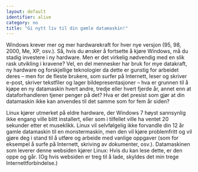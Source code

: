 ```yaml
---
layout: default
identifier: alive
category: no
title: "Gi nytt liv til din gamle datamaskin!"
---
```


Windows krever mer og mer hardwarekraft for hver nye versjon (95, 98, 2000, Me, XP, osv.). Så, hvis du ønsker å fortsette å kjøre Windows, må du stadig investere i ny hardware. Men er det virkelig nødvendig med en slik rask utvikling i kravene? Vel, en del mennesker har bruk for mye datakraft, ny hardware og forskjellige teknologier da dette er gunstig for arbeidet deres – men for de fleste brukere, som surfer på Internett, leser og skriver e-post, skriver tekstfiler og lager bildepresentasjoner – hva er grunnen til å kjøpe en ny datamaskin hvert andre, tredje eller hvert fjerde år, annet enn at dataforhandleren tjener penger på det? Hva er det presist som gjør at din datamaskin ikke kan anvendes til det samme som for fem år siden?

Linux kjører utmerket på eldre hardware, der Windows 7 høyst sannsynlig ikke engang ville blitt installert, eller som i tilfellet ville ha ventet 20 sekunder etter et museklikk. Linux vil selvfølgelig ikke forvandle din 12 år gamle datamaskin til en monstermaskin, men den vil kjøre problemfritt og vil gjøre deg i stand til å utføre og arbeide med vanlige oppgaver (som for eksempel å surfe på Internett, skriving av dokumenter, osv.). Datamaskinen som leverer denne websiden kjører Linux: Hvis du kan lese dette, er den oppe og går. (Og hvis websiden er treg til å lade, skyldes det min trege Internettforbindelse.)




